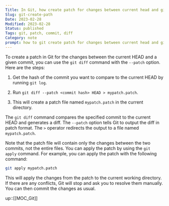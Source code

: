 ```yaml
---
Title: In Git, how create patch for changes between current head and given commit?
Slug: git-create-path
Date: 2023-02-28
Modified: 2023-02-28
Status: published
Tags: git, patch, commit, diff
Category: note
prompt: how to git create patch for changes between current head and given commit
---
```

To create a patch in Git for the changes between the current HEAD and a given commit, you can use the `git diff` command with the `--patch` option. Here are the steps:

1.  Get the hash of the commit you want to compare to the current HEAD by running `git log`.
    
2.  Run `git diff --patch <commit hash> HEAD > mypatch.patch`.
    
3.  This will create a patch file named `mypatch.patch` in the current directory.
    

The `git diff` command compares the specified commit to the current HEAD and generates a diff. The `--patch` option tells Git to output the diff in patch format. The `>` operator redirects the output to a file named `mypatch.patch`.

Note that the patch file will contain only the changes between the two commits, not the entire files. You can apply the patch by using the `git apply` command. For example, you can apply the patch with the following command:


```sh
git apply mypatch.patch
```

This will apply the changes from the patch to the current working directory. If there are any conflicts, Git will stop and ask you to resolve them manually. You can then commit the changes as usual.

up::[[MOC_Git]]